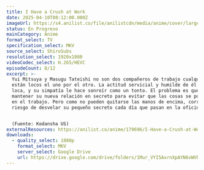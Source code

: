 ```yaml
---
title: I Have a Crush at Work
date: 2025-04-10T08:12:00.000Z
imageUrl: https://s4.anilist.co/file/anilistcdn/media/anime/cover/large/bx179696-1MAqXYVXT7IT.jpg
status: En Progreso
mainCategory: Anime
format_select: TV
specification_select: MKV
source_select: ShiroSubs
resolution_select: 1920x1080
videoCodec_select: H.265/HEVC
episodeCount: 8/12
excerpt: >-
  Yui Mitsuya y Masugu Tateishi no son dos compañeros de trabajo cualquiera:
  están locos el uno por el otro. La actitud servicial y humilde de él la vuelve
  loca, y su simpatía le hace sonreír como un tonto. El problema es que intentan
  mantener su nueva relación en secreto para evitar que las cosas se pongan feas
  en el trabajo. Pero como no pueden quitarse las manos de encima, corren el
  riesgo de desvelar su pequeño secreto cada día que pasan en la oficina.


  (Fuente: Kodansha US)
externalResources: https://anilist.co/anime/179696/I-Have-a-Crush-at-Work/
downloads:
  - quality_select: 1080p
    format_select: MKV
    server_select: Google Drive
    url: https://drive.google.com/drive/folders/1Mur_VYI5AxrnXpAYN6vWVhl6Dr_r9Xnq?usp=sharing
---
```

